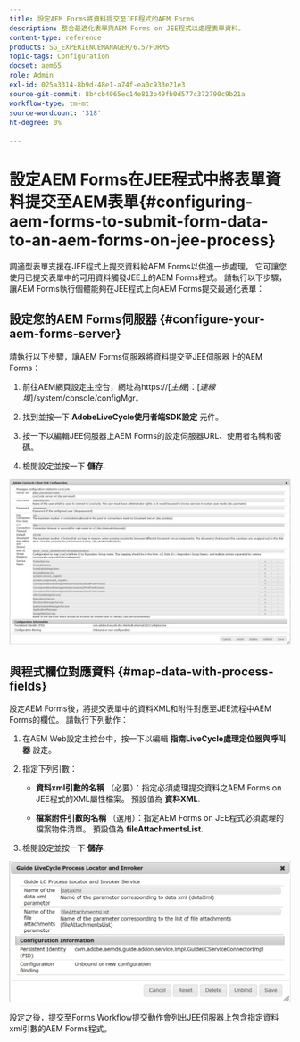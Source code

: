 ```yaml
---
title: 設定AEM Forms將資料提交至JEE程式的AEM Forms
description: 整合最適化表單與AEM Forms on JEE程式以處理表單資料。
content-type: reference
products: SG_EXPERIENCEMANAGER/6.5/FORMS
topic-tags: Configuration
docset: aem65
role: Admin
exl-id: 025a3314-8b9d-48e1-a74f-ea0c933e21e3
source-git-commit: 8b4cb4065ec14e813b49fb0d577c372790c9b21a
workflow-type: tm+mt
source-wordcount: '318'
ht-degree: 0%

---
```


# 設定AEM Forms在JEE程式中將表單資料提交至AEM表單{#configuring-aem-forms-to-submit-form-data-to-an-aem-forms-on-jee-process}

調適型表單支援在JEE程式上提交資料給AEM Forms以供進一步處理。 它可讓您使用已提交表單中的可用資料觸發JEE上的AEM Forms程式。 請執行以下步驟，讓AEM Forms執行個體能夠在JEE程式上向AEM Forms提交最適化表單：

## 設定您的AEM Forms伺服器 {#configure-your-aem-forms-server}

請執行以下步驟，讓AEM Forms伺服器將資料提交至JEE伺服器上的AEM Forms：

1. 前往AEM網頁設定主控台，網址為https://[*主機*]：[*連線埠*]/system/console/configMgr。

1. 找到並按一下 **AdobeLiveCycle使用者端SDK設定** 元件。
1. 按一下以編輯JEE伺服器上AEM Forms的設定伺服器URL、使用者名稱和密碼。
1. 檢閱設定並按一下 **儲存**.

![AdobeLiveCycle使用者端SDK設定](assets/clientsdkconfiguration.jpg)

## 與程式欄位對應資料 {#map-data-with-process-fields}

設定AEM Forms後，將提交表單中的資料XML和附件對應至JEE流程中AEM Forms的欄位。 請執行下列動作：

1. 在AEM Web設定主控台中，按一下以編輯 **指南LiveCycle處理定位器與呼叫器** 設定。
1. 指定下列引數：

   * **資料xml引數的名稱** （必要）：指定必須處理提交資料之AEM Forms on JEE程式的XML屬性檔案。 預設值為 **資料XML**.

   * **檔案附件引數的名稱** （選用）：指定AEM Forms on JEE程式必須處理的檔案物件清單。 預設值為 **fileAttachmentsList**.

1. 檢閱設定並按一下 **儲存**.

![指南LiveCycle處理定位器與呼叫器](assets/test3.jpg)

設定之後，提交至Forms Workflow提交動作會列出JEE伺服器上包含指定資料xml引數的AEM Forms程式。
